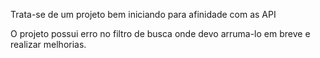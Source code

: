 Trata-se de um projeto bem iniciando para afinidade com as API

O projeto possui erro no filtro de busca onde devo arruma-lo em breve e realizar melhorias.
